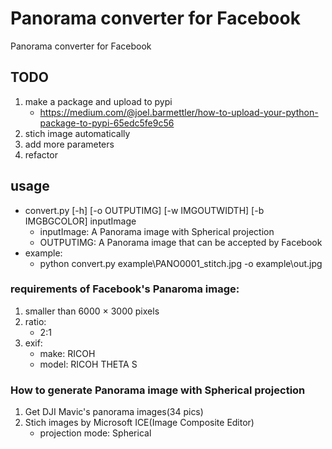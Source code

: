 # Panorama converter for Facebook
Panorama converter for Facebook

## TODO
1. make a package and upload to pypi
    * https://medium.com/@joel.barmettler/how-to-upload-your-python-package-to-pypi-65edc5fe9c56
1. stich image automatically
1. add more parameters
1. refactor

## usage
* convert.py [-h] [-o OUTPUTIMG] [-w IMGOUTWIDTH] [-b IMGBGCOLOR] inputImage
   * inputImage: A Panorama image with Spherical projection
   * OUTPUTIMG: A Panorama image that can be accepted by Facebook
* example: 
   * python convert.py example\PANO0001_stitch.jpg  -o example\out.jpg


### requirements of Facebook's Panaroma image:
1. smaller than 6000 × 3000 pixels
1. ratio: 
    * 2:1
1. exif:
    * make: RICOH
    * model: RICOH THETA S

### How to generate  Panorama image with Spherical projection
1. Get DJI Mavic's panorama images(34 pics)
1. Stich images by Microsoft ICE(Image Composite Editor)
    * projection mode: Spherical
